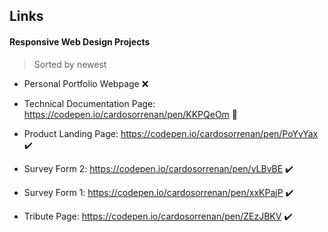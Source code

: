 ## Links
 #### Responsive Web Design Projects
 > Sorted by newest
 
 * Personal Portfolio Webpage 
    :x:

 * Technical Documentation Page: https://codepen.io/cardosorrenan/pen/KKPQeOm 
    :wrench:

 * Product Landing Page: https://codepen.io/cardosorrenan/pen/PoYvYax
    :heavy_check_mark:

 * Survey Form 2: https://codepen.io/cardosorrenan/pen/yLBvBE 
    :heavy_check_mark:

 * Survey Form 1: https://codepen.io/cardosorrenan/pen/xxKPajP 
    :heavy_check_mark:

 * Tribute Page: https://codepen.io/cardosorrenan/pen/ZEzJBKV
    :heavy_check_mark:
 
